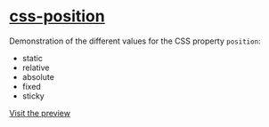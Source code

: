 # [css-position](https://dciforks.github.io/css-position/)

Demonstration of the different values for the CSS property `position`:

* static
* relative
* absolute
* fixed
* sticky

[Visit the preview](https://funforks.github.io/css-position/)
